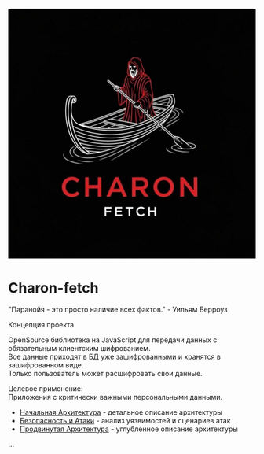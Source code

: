 ![Charon fetch logo](/CHARON_logo.png)
# Charon-fetch  

"Паранойя - это просто наличие всех фактов." - Уильям Берроуз

Концепция проекта  

OpenSource библиотека на JavaScript для передачи данных с обязательным клиентским шифрованием.  
Все данные приходят в БД уже зашифрованными и хранятся в зашифрованном виде.   
Только пользователь может расшифровать свои данные.  

Целевое применение:  
Приложения с критически важными персональными данными.  

- [Начальная Архитектура](ARCHITECTURE.md) - детальное описание архитектуры  
- [Безопасность и Атаки](ATTACK.md) - анализ уязвимостей и сценариев атак  
- [Продвинутая Архитектура](ARCHITECTURE.md) - углубленное описание архитектуры  



...